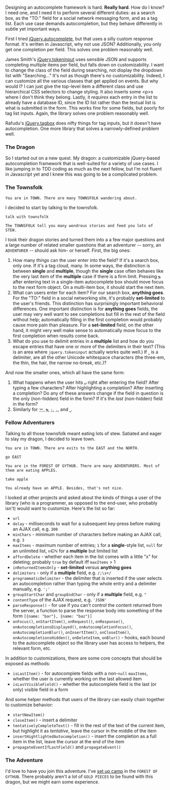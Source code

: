 Designing an autocomplete framework is hard. **Really hard**. How do I know? I need one, and I need it to perform several different duties: as a search box, as the "TO:" field for a social network messaging form, and as a tag list. Each use case demands autocompletion, but they behave differently in subtle yet important ways.

First I tried [jQuery.autocomplete](http://docs.jquery.com/Plugins/Autocomplete), but that uses a silly custom response format. It's written in Javascript, why not use JSON? Additionally, you only get one completion per field. This solves one problem reasonably well.

James Smith's [jQuery.tokeninput](http://loopj.com/2009/04/25/jquery-plugin-tokenizing-autocomplete-text-entry/) uses sensible JSON and supports completing multiple items per field, but falls down on customizability. I want to change the class of the field during searching, not display the dropdown list with "Searching..." It's not as though there's *no* customizability. Indeed, I can customize all the various classes that get applied on events. But why would I? I can just give the top-level item a different class and use hierarchical CSS selectors to change styling. It also inserts some &lt;p&gt;s where I don't think they belong. Lastly, it *requires* each entry in the list to already have a database ID, since the ID list rather than the textual list is what is submitted in the form. This works fine for some fields, but poorly for tag list inputs. Again, the library solves one problem reasonably well.

Rafudu's [jQuery.tagbox](http://saynotofastfood.info/tagbox/examples/) does nifty things for tag inputs, but it doesn't have autocompletion. One more library that solves a narrowly-defined problem well.

### The Dragon

So I started out on a new quest. My dragon: a customizable jQuery-based autocompletion framework that is well-suited for a variety of use cases. I like jumping in to TDD coding as much as the next fellow, but I'm not fluent in Javascript yet and I knew this was going to be a complicated problem.

### The Townsfolk

`You are in TOWN. There are many TOWNSFOLK wandering about.`

I decided to start by talking to the townsfolk.

`talk with townsfolk`

`The TOWNSFOLK tell you many wondrous stories and feed you lots of STEW.`

I took their dragon stories and turned them into a a few major questions and a large number of related smaller questions that an adventurer -- sorry, an `ADVENTURER` -- should ask him- or herself. First, the big ones:

1. How many *things* can the user enter into the field? If it's a search box, only one. If it's a tag cloud, many. In some ways, the distinction is between **single** and **multiple**, though the **single** case often behaves like the very last item of the **multiple** case if there is a firm limit. Pressing <abbr title="Tab">`↹`</abbr> after entering text in a single-item autocomplete box should move focus to the next form object. On a multi-item box, it should start the next item.
1. What can users enter for each item? For our search box, **anything goes**. For the "TO:" field in a social networking site, it's probably **set-limited** to the user's friends. This distinction has surprisingly important behavioral differences. One important distinction is for **anything goes** fields, the user may very well want to see completions but fill in the rest of the field without help; automatically filling in the first completion would probably cause more pain than pleasure. For a **set-limited** field, on the other hand, it might very well make sense to automatically move focus to the first completion when results come back.
1. What do you use to delimit entries in a **multiple** list and how do you escape entries that have one or more of the delimiters in their text? (This is an area where `jquery.tokeninput` actually works quite well.) If <abbr title="Space">`⎵`</abbr> is a delimiter, are all the other Unicode whitespace characters (the three-em, the thin, the hair, the narrow no-break, etc.)?

And now the smaller ones, which all have the same form:

1. What happens when the user hits <abbr title="Return">`↵`</abbr> right after entering the field? After typing a few characters? After highlighting a completion? After inserting a completion? Do any of these answers change if the field in question is the only (non-hidden) field in the form? If it's the *last* (non-hidden) field in the form?
1. Similarly for <abbr title="Enter">`⌤`</abbr>, <abbr title="Tab">`↹`</abbr>, <abbr title="Semicolon">`;`</abbr>, <abbr title="Comma">`,`</abbr>, and <abbr title="Space">`⎵`</abbr>.

### Fellow Adventurers

Talking to all those townsfolk meant eating lots of stew. Satiated and eager to slay my dragon, I decided to leave town.

`You are in TOWN. There are exits to the EAST and the NORTH.`

`go EAST`

`You are in the FOREST OF GYTHUB. There are many ADVENTURERS. Most of them are eating APPLES.`

`take apple`

`You already have an APPLE. Besides, that's not nice.`

I looked at other projects and asked about the kinds of things a user of the library (who is a programmer, as opposed to the end-user, who probably isn't) would want to customize. Here's the list so far:

* `url`
* `delay` - milliseconds to wait for a subsequent key-press before making an AJAX call, e.g. `300`
* `minChars` - minimum number of characters before making an AJAX call, e.g. `3`
* `maxItems` - maximum number of entries; `1` for a **single**-style list, `null` for an unlimited list, `n`∈ℕ for a **multiple** but limited list
* `affordDelete` - whether each item in the list comes with a little "x" for deleting; probably `true` by default iff `maxItems` &gt; 1
* `inReturnedItemsOnly` - **set-limited** versus **anything goes**
* `delimiters` - only if a **multiple** field, e.g. `/;\s+/`
* `programmaticDelimiter` - the delimiter that is inserted if the user selects an autocompletion rather than typing the whole entry and a delimiter manually, e.g. `';'`
* `groupStartChar` and `groupEndChar` - only if a **multiple** field, e.g. `"`
* `contentType` of the AJAX request, e.g. `'JSON'`
* `parseResponse()` - for use if you can't control the content returned from the server, a function to parse the response body into something of the form `[{name: "bar"}, {name: "baz"}]`
* `onFocus()`, `onStartItem()`, `onRequest()`, `onResponse()`, `onAutocompletionsDisplayed()`, `onAutocompletionFocus()`, `onAutocompletionBlur()`, `onInsertItem()`, `onCloseItem()`, `onAutocompletionsHidden()`, `onDeleteItem`, `onBlur()` - hooks, each bound to the autocomplete object so the library user has access to helpers, the relevant form, etc.

In addition to customizations, there are some core concepts that should be exposed as methods:

* `isLastItem()` - for autocomplete fields with a non-`null` `maxItems`, whether the user is currently working on the last allowed item
* `isLastVisibleField()` - whether the autocomplete field is the last (or only) visible field in a form

And some helper methods that users of the library can easily chain together to customize behavior:

* `startNewItem()`
* `closeItem()` - insert a delimiter
* `tentativelyCompleteText()` - fill in the rest of the text of the current item, but highlight it as *tentative*, leave the cursor in the middle of the item
* `insertHightlightedAutocompletion()` - insert the completion as a full item in the list, leave the cursor at the end of the item
* `propagateEventIfLastField()` and `propagateEvent()`

### The Adventure

I'd love to have you join this adventure. I've [set up camp](http://github.com/jamesarosen/jQuery.compleatCompleter) in the `FOREST OF GYTHUB`. There probably aren't a lot of `GOLD PIECES` to be found with this dragon, but we might earn some experience.
